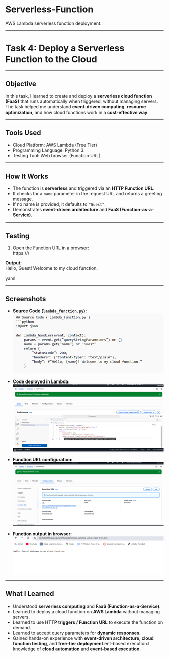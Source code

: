 # Serverless-Function
AWS Lambda serverless function deployment.

---

# Task 4: Deploy a Serverless Function to the Cloud

---

## Objective
In this task, I learned to create and deploy a **serverless cloud function (FaaS)** that runs automatically when triggered, without managing servers.  
The task helped me understand **event-driven computing**, **resource optimization**, and how cloud functions work in a **cost-effective way**.

---

## Tools Used
- Cloud Platform: AWS Lambda (Free Tier)  
- Programming Language: Python 3.  
- Testing Tool: Web browser (Function URL)

---

## How It Works
- The function is **serverless** and triggered via an **HTTP Function URL**.  
- It checks for a `name` parameter in the request URL and returns a greeting message.  
- If no name is provided, it defaults to `"Guest"`.  
- Demonstrates **event-driven architecture** and **FaaS (Function-as-a-Service)**.

---

## Testing
1. Open the Function URL in a browser:  
https://<your-function-url>/


**Output:**  
Hello, Guest! Welcome to my cloud function.

yaml

---

## Screenshots
- **Source Code (`lambda_function.py`):**  
![Source Code](code_python.png)

- **Code deployed in Lambda:**  
![Code Deployed](code_deployed.png)  

- **Function URL configuration:**  
![Function URL](function_url.png)  

- **Function output in browser:**  
![Function Output](function_output.png)  

---

## What I Learned
- Understood **serverless computing** and **FaaS (Function-as-a-Service)**.  
- Learned to deploy a cloud function on **AWS Lambda** without managing servers.  
- Learned to use **HTTP triggers / Function URL** to execute the function on demand.  
- Learned to accept query parameters for **dynamic responses**.  
- Gained hands-on experience with **event-driven architecture**, **cloud function testing**, and **free-tier deployment**.ent-based execution.l knowledge of **cloud automation** and **event-based execution**.

